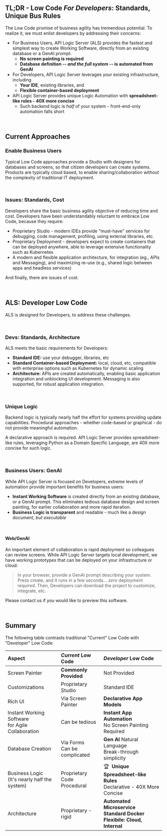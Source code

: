 ## TL;DR - Low Code *For Developers*: Standards, Unique Bus Rules

The Low Code promise of business agility has tremendous potential.  To realize it, we must enlist developers by addressing their concerns:

* For Business Users, API Logic Server (ALS) provides the fastest and simplest way to create Working Software, directly from an existing database or a GenAI prompt.  
    * **No screen painting is required**
    * **Database definition -- *and the full system* -- is automated from GenAI**
* For Developers, API Logic Server leverages your existing infrastructure, including 
    * **Your IDE**, existing libraries, and
    * **Flexible container-based deployment**
* API Logic Server provides unique Logic Automation with **spreadsheet-like rules - 40X more concise** 
    * Such backend logic is *half* of your system - front-end-only automation falls short

&nbsp;

## Current Approaches

### Enable Business Users

Typical Low Code approaches provide a Studio with designers for databases and screens, so that citizen developers can create systems.  Products are typically cloud based, to enable sharing/collaboration without the complexity of traditional IT deployment.

&nbsp;

### Issues: Standards, Cost

Developers share the basic business agility objective of reducing time and cost.  Developers have been understandably reluctant to embrace Low Code, because they require:

* Proprietary Studio - modern IDEs provide "must-have" services for debugging, code management, profiling, using external libraries, etc.
* Proprietary Deployment - developers expect to create containers that can be deployed anywhere, able to leverage extensive functionality such as Kubernetes
* A modern and flexible application architecture, for integration (eg., APIs and Messaging), and maximizing re-use (e.g., shared logic between apps and headless services)

And finally, there are issues of cost.

&nbsp;

## ALS: Developer Low Code

ALS is designed for Developers, to address these challenges.

&nbsp;

### Devs: Standards, Architecture

ALS meets the basic requirements for Developers:

* **Standard IDE:** use your debugger, libraries, etc
* **Standard Container-based Deployment:** local, cloud, etc, compatible with enterprise options such as Kubernetes for dynamic scaling
* **Architecture:** APIs are created automatically, enabling basic application integration and unblocking UI development.  Messaging is also supported, for robust application integration.

&nbsp;

### Unique Logic

Backend logic is typically nearly half the effort for systems providing update capabilities.  Procedural approaches - whether code-based or graphical - do not provide meaningful automation.

A declarative approach is required.  API Logic Server provides spreadsheet-like rules, leveraging Python as a Domain Specific Language, are 40X more concise for such logic.

&nbsp;

### Business Users: GenAI 

While API Logic Server is focused on Developers, extreme levels of automation provide important benefits for business users: 

* **Instant Working Software** is created directly from an existing database, or a GenAI prompt.  This eliminates tedious database design and screen painting, for earlier collaboration and more rapid iteration.
* **Business Logic is transparent** and readable - much like a design document, *but executable*

&nbsp;

#### Web/GenAI

An important element of collaboration is rapid deployment so colleagues can review screens.  While API Logic Server targets local development, we have working prototypes that can be deployed on your infrastructure or cloud:

> In your browser, provide a GenAI prompt describing your system.  Press create, and it runs in a few seconds... *zero* deployment required. Then, Developers can download the project to customize, integrate, etc. 

Please contact us if you would like to preview this software.

&nbsp;

## Summary

The following table contrasts traditional "Current" Low Code with "Developer" Low Code:

| **Aspect** | ***Current* Low Code**  | ***Developer* Low Code** |
:-------|:-----------|:-----------|
| Screen Painter | **Commonly Provided** | Not Provided |
| Customizations | Proprietary Studio | Standard IDE |
| Rich UI | Via Screen Painter | **Declarative App Models** |
| Instant Working Software<br>for Agile Collaboration | Can be tedious | **Instant App Automation**<br>No Screen Painting Required |
| Database Creation | Via Forms <br>Can be complicated | **Gen AI** Natural Language<br>Break-through simplicity |
| Business Logic<br>(It's nearly half the system) | Proprietary Code<br>Procedural | :trophy:&nbsp;&nbsp;**Unique Spreadsheet-like Rules**<br>Declarative - 40X More Concise |
| Architecture | Proprietary - rigid | **Automated Microservice**<br>**Standard Docker**<br>**Flexibile: Cloud, Internal** |

